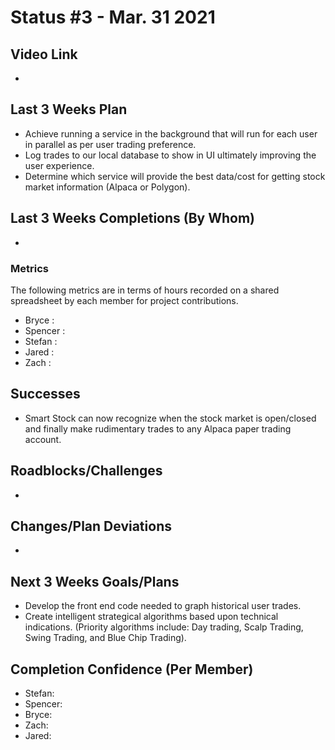 # Status #3 - Mar. 31 2021

## Video Link
- 

## Last 3 Weeks Plan

- Achieve running a service in the background that will run for each user in parallel as per user trading preference.
- Log trades to our local database to show in UI ultimately improving the user experience.
- Determine which service will provide the best data/cost for getting stock market information (Alpaca or Polygon).

## Last 3 Weeks Completions (By Whom)
- 

### Metrics

The following metrics are in terms of hours recorded on a shared spreadsheet by each member for project contributions.

- Bryce : 
- Spencer :
- Stefan : 
- Jared : 
- Zach : 

## Successes
- Smart Stock can now recognize when the stock market is open/closed and finally make rudimentary trades to any Alpaca paper trading account.

## Roadblocks/Challenges
- 

## Changes/Plan Deviations
- 

## Next 3 Weeks Goals/Plans
- Develop the front end code needed to graph historical user trades.
- Create intelligent strategical algorithms based upon technical indications. (Priority algorithms include: Day trading, Scalp Trading, Swing Trading, and Blue Chip Trading).

## Completion Confidence (Per Member)
- Stefan:
- Spencer:
- Bryce:
- Zach:  
- Jared: 
